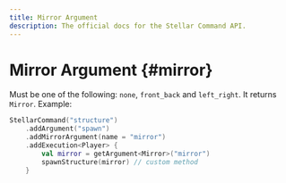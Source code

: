 ```yaml
---
title: Mirror Argument
description: The official docs for the Stellar Command API.
---
```


# Mirror Argument {#mirror}

Must be one of the following: `none`, `front_back` and `left_right`. It returns `Mirror`. Example:

```Kotlin
StellarCommand("structure")
    .addArgument("spawn")
    .addMirrorArgument(name = "mirror")
    .addExecution<Player> {
        val mirror = getArgument<Mirror>("mirror")
        spawnStructure(mirror) // custom method
    }
```